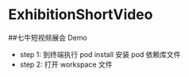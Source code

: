 # ExhibitionShortVideo
##七牛短视频展会 Demo

 - step 1: 到终端执行 pod install 安装 pod 依赖库文件
 - step 2: 打开 workspace 文件
